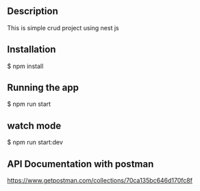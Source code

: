 ## Description
This is simple crud project using nest js

## Installation
$ npm install

## Running the app
$ npm run start

## watch mode
$ npm run start:dev

## API Documentation with postman
https://www.getpostman.com/collections/70ca135bc646d170fc8f

